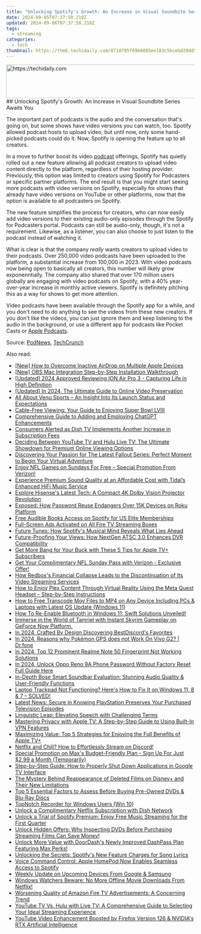 ```yaml
---
title: "Unlocking Spotify's Growth: An Increase in Visual Soundbite Series Awaits You"
date: 2024-09-05T07:37:50.210Z
updated: 2024-09-06T07:37:50.210Z
tags:
  - streaming
categories:
  - tech
thumbnail: https://thmb.techidaily.com/8710795f69b6885ee183c5bcebd20dd5644a88070a4884d479fae689522aa348.jpg
---
```


<!-- affiliate ads begin -->
<a href="https://malaysia-healthcare-travel-council.pxf.io/c/5597632/1557743/17382" target="_top" id="1557743">
  <img src="//a.impactradius-go.com/display-ad/17382-1557743" border="0" alt="https://techidaily.com" width="728" height="90"/>
</a>
<img height="0" width="0" src="https://malaysia-healthcare-travel-council.pxf.io/i/5597632/1557743/17382" style="position:absolute;visibility:hidden;" border="0" />
<!-- affiliate ads end -->
## Unlocking Spotify's Growth: An Increase in Visual Soundbite Series Awaits You

The important part of podcasts is the audio and the conversation that's going on, but some shows have video versions you can watch, too. Spotify allowed podcast hosts to upload video, but until now, only some hand-picked podcasts could do it. Now, Spotify is opening the feature up to all creators.

 In a move to further boost its video [podcast](https://review-topics.techidaily.com/how-to-changefake-your-vivo-y200e-5g-location-on-viber-drfone-by-drfone-virtual-android/) offerings, Spotify has quietly rolled out a new feature allowing all podcast creators to upload video content directly to the platform, regardless of their hosting provider. Previously, this option was limited to creators using Spotify for Podcasters or specific partner platforms. The end result is that you might start seeing more podcasts with video versions on Spotify, especially for shows that already have video versions on YouTube or other platforms, now that the option is available to all podcasters on Spotify.

 The new feature simplifies the process for creators, who can now easily add video versions to their existing audio-only episodes through the Spotify for Podcasters portal. Podcasts can still be audio-only, though, it's not a requirement. Likewise, as a listener, you can also choose to just listen to the podcast instead of watching it.

 What is clear is that the company _really_ wants creators to upload video to their podcasts. Over 250,000 video podcasts have been uploaded to the platform, a substantial increase from 100,000 in 2023\. With video podcasts now being open to basically all creators, this number will likely grow exponenntially. The company also shared that over 170 million users globally are engaging with video podcasts on Spotify, with a 40% year-over-year increase in monthly active viewers. Spotify is definitely pitching this as a way for shows to get more attention.

 Video podcasts have been available through the Spotify app for a while, and you don't need to do anything to see the videos from these new creators. If you don't like the videos, you can just ignore them and keep listening to the audio in the background, or use a different app for podcasts like Pocket Casts or [Apple Podcasts](https://video-capture.techidaily.com/new-2024-approved-navigating-the-world-of-zooms-camera-snapping-easily/).

 Source: [PodNews](https://podnews.net/update/spotify-video-all-podcasts), [TechCrunch](https://techcrunch.com/2024/06/20/spotify-surpasses-250000-video-podcast-shows/)

<ins class="adsbygoogle"
     style="display:block"
     data-ad-format="autorelaxed"
     data-ad-client="ca-pub-7571918770474297"
     data-ad-slot="1223367746"></ins>



<ins class="adsbygoogle"
     style="display:block"
     data-ad-client="ca-pub-7571918770474297"
     data-ad-slot="8358498916"
     data-ad-format="auto"
     data-full-width-responsive="true"></ins>

<span class="atpl-alsoreadstyle">Also read:</span>
<div><ul>
<li><a href="https://some-techniques.techidaily.com/new-how-to-overcome-inactive-airdrop-on-multiple-apple-devices/"><u>[New] How to Overcome Inactive AirDrop on Multiple Apple Devices</u></a></li>
<li><a href="https://screen-sharing-recording.techidaily.com/new-obs-mac-integration-step-by-step-installation-walkthrough/"><u>[New] OBS Mac Integration  Step-by-Step Installation Walkthrough</u></a></li>
<li><a href="https://fox-boxes.techidaily.com/updated-2024-approved-reviewing-ion-air-pro-3-capturing-life-in-high-definition/"><u>[Updated] 2024 Approved  Reviewing ION Air Pro 3 - Capturing Life in High Definition</u></a></li>
<li><a href="https://on-screen-recording.techidaily.com/updated-in-2024-the-ultimate-guide-to-online-video-preservation/"><u>[Updated] In 2024, The Ultimate Guide to Online Video Preservation</u></a></li>
<li><a href="https://media-tips.techidaily.com/all-about-venu-sports-an-insight-into-its-launch-status-and-expectations/"><u>All About Venu Sports – An Insight Into Its Launch Status and Expectations</u></a></li>
<li><a href="https://media-tips.techidaily.com/cable-free-viewing-your-guide-to-enjoying-super-bowl-lviii/"><u>Cable-Free Viewing: Your Guide to Enjoying Super Bowl LVIII</u></a></li>
<li><a href="https://tech-hub.techidaily.com/comprehensive-guide-to-adding-and-employing-chatgpt-enhancements/"><u>Comprehensive Guide to Adding and Employing ChatGPT Enhancements</u></a></li>
<li><a href="https://media-tips.techidaily.com/consumers-alerted-as-dish-tv-implements-another-increase-in-subscription-fees/"><u>Consumers Alerted as Dish TV Implements Another Increase in Subscription Fees</u></a></li>
<li><a href="https://media-tips.techidaily.com/deciding-between-youtube-tv-and-hulu-live-tv-the-ultimate-showdown-for-premium-online-viewing-options/"><u>Deciding Between YouTube TV and Hulu Live TV: The Ultimate Showdown for Premium Online Viewing Options</u></a></li>
<li><a href="https://media-tips.techidaily.com/discovering-your-passion-for-the-latest-fallout-series-perfect-moment-to-begin-your-virtual-adventure/"><u>Discovering Your Passion for The Latest Fallout Series: Perfect Moment to Begin Your Virtual Adventure</u></a></li>
<li><a href="https://media-tips.techidaily.com/enjoy-nfl-games-on-sundays-for-free-special-promotion-from-verizon/"><u>Enjoy NFL Games on Sundays For Free – Special Promotion From Verizon!</u></a></li>
<li><a href="https://media-tips.techidaily.com/experience-premium-sound-quality-at-an-affordable-cost-with-tidals-enhanced-hifi-music-service/"><u>Experience Premium Sound Quality at an Affordable Cost with Tidal’s Enhanced HiFi Music Service</u></a></li>
<li><a href="https://media-tips.techidaily.com/explore-hisenses-latest-tech-a-compact-4k-dolby-vision-projector-revolution/"><u>Explore Hisense's Latest Tech: A Compact 4K Dolby Vision Projector Revolution</u></a></li>
<li><a href="https://media-tips.techidaily.com/exposed-how-password-reuse-endangers-over-15k-devices-on-roku-platform/"><u>Exposed: How Password Reuse Endangers Over 15K Devices on Roku Platform</u></a></li>
<li><a href="https://media-tips.techidaily.com/free-audible-books-access-on-spotify-for-us-elite-memberships/"><u>Free Audible Books Access on Spotify for US Elite Memberships</u></a></li>
<li><a href="https://media-tips.techidaily.com/full-screen-ads-activated-on-all-fire-tv-streaming-boxes/"><u>Full-Screen Ads Activated on All Fire TV Streaming Boxes</u></a></li>
<li><a href="https://media-tips.techidaily.com/future-tunes-how-spotifys-musical-mind-reveals-what-lies-ahead/"><u>Future Tunes: How Spotify's Musical Mind Reveals What Lies Ahead</u></a></li>
<li><a href="https://media-tips.techidaily.com/future-proofing-your-views-how-nextgen-atsc-30-enhances-dvr-compatibility/"><u>Future-Proofing Your Views: How NextGen ATSC 3.0 Enhances DVR Compatibility</u></a></li>
<li><a href="https://media-tips.techidaily.com/get-more-bang-for-your-buck-with-these-5-tips-for-apple-tvplus-subscribers/"><u>Get More Bang for Your Buck with These 5 Tips for Apple TV+ Subscribers</u></a></li>
<li><a href="https://media-tips.techidaily.com/get-your-complimentary-nfl-sunday-pass-with-verizon-exclusive-offer/"><u>Get Your Complimentary NFL Sunday Pass with Verizon - Exclusive Offer!</u></a></li>
<li><a href="https://media-tips.techidaily.com/how-redboxs-financial-collapse-leads-to-the-discontinuation-of-its-video-streaming-services/"><u>How Redbox's Financial Collapse Leads to the Discontinuation of Its Video Streaming Services</u></a></li>
<li><a href="https://media-tips.techidaily.com/how-to-enjoy-plex-content-through-virtual-reality-using-the-meta-quest-headset-step-by-step-instructions/"><u>How to Enjoy Plex Content Through Virtual Reality Using the Meta Quest Headset – Step-by-Step Instructions</u></a></li>
<li><a href="https://vp-tips.techidaily.com/how-to-free-transcode-mov-files-to-mp4-on-any-device-including-pcs-and-laptops-with-latest-os-update-windows-11/"><u>How to Free Transcode Mov Files to MP4 on Any Device Including PCs & Laptops with Latest OS Update (Windows 11)</u></a></li>
<li><a href="https://win-howtos.techidaily.com/1723210248970-how-to-re-enable-bluetooth-in-windows-11-swift-solutions-unveiled/"><u>How To Re-Enable Bluetooth in Windows 11: Swift Solutions Unveiled!</u></a></li>
<li><a href="https://media-tips.techidaily.com/immerse-in-the-world-of-tamriel-with-instant-skyrim-gameplay-on-geforce-now-platform/"><u>Immerse in the World of Tamriel with Instant Skyrim Gameplay on GeForce Now Platform.</u></a></li>
<li><a href="https://discord-videos.techidaily.com/in-2024-crafted-by-design-discovering-bestdiscords-favorites/"><u>In 2024, Crafted By Design  Discovering BestDiscord's Favorites</u></a></li>
<li><a href="https://change-location.techidaily.com/in-2024-reasons-why-pokemon-gps-does-not-work-on-vivo-g2-drfone-by-drfone-virtual-android/"><u>In 2024, Reasons why Pokémon GPS does not Work On Vivo G2? | Dr.fone</u></a></li>
<li><a href="https://easy-unlock-android.techidaily.com/in-2024-top-12-prominent-realme-note-50-fingerprint-not-working-solutions-by-drfone-android/"><u>In 2024, Top 12 Prominent Realme Note 50 Fingerprint Not Working Solutions</u></a></li>
<li><a href="https://easy-unlock-android.techidaily.com/in-2024-unlock-oppo-reno-9a-phone-password-without-factory-reset-full-guide-here-by-drfone-android/"><u>In 2024, Unlock Oppo Reno 9A Phone Password Without Factory Reset Full Guide Here</u></a></li>
<li><a href="https://media-tips.techidaily.com/in-depth-bose-smart-soundbar-evaluation-stunning-audio-quality-and-user-friendly-functions/"><u>In-Depth Bose Smart Soundbar Evaluation: Stunning Audio Quality & User-Friendly Functions</u></a></li>
<li><a href="https://win-howtos.techidaily.com/laptop-trackpad-not-functioning-heres-how-to-fix-it-on-windows-11-8-and-7-solved/"><u>Laptop Trackpad Not Functioning? Here's How to Fix It on Windows 11, 8 & 7 – SOLVED!</u></a></li>
<li><a href="https://media-tips.techidaily.com/latest-news-secure-in-knowing-playstation-preserves-your-purchased-television-episodes/"><u>Latest News: Secure in Knowing PlayStation Preserves Your Purchased Television Episodes</u></a></li>
<li><a href="https://mondly-stories.techidaily.com/linguistic-leap-elevating-speech-with-challenging-terms/"><u>Linguistic Leap: Elevating Speech with Challenging Terms</u></a></li>
<li><a href="https://media-tips.techidaily.com/mastering-privacy-with-apple-tv-a-step-by-step-guide-to-using-built-in-vpn-features/"><u>Mastering Privacy with Apple TV: A Step-by-Step Guide to Using Built-In VPN Features</u></a></li>
<li><a href="https://media-tips.techidaily.com/maximizing-value-top-5-strategies-for-enjoying-the-full-benefits-of-apple-tvplus/"><u>Maximizing Value: Top 5 Strategies for Enjoying the Full Benefits of Apple TV+</u></a></li>
<li><a href="https://media-tips.techidaily.com/netflix-and-chill-how-to-effortlessly-stream-on-discord/"><u>Netflix and Chill? How to Effortlessly Stream on Discord!</u></a></li>
<li><a href="https://media-tips.techidaily.com/special-promotion-on-maxs-budget-friendly-plan-sign-up-for-just-299-a-month-temporarily/"><u>Special Promotion on Max's Budget-Friendly Plan - Sign Up For Just $2.99 a Month (Temporarily)</u></a></li>
<li><a href="https://media-tips.techidaily.com/step-by-step-guide-how-to-properly-shut-down-applications-in-google-tv-interface/"><u>Step-by-Step Guide: How to Properly Shut Down Applications in Google TV Interface</u></a></li>
<li><a href="https://media-tips.techidaily.com/the-mystery-behind-reappearance-of-deleted-films-on-disneyplus-and-their-new-limitations/"><u>The Mystery Behind Reappearance of Deleted Films on Disney+ and Their New Limitations</u></a></li>
<li><a href="https://media-tips.techidaily.com/top-5-essential-factors-to-assess-before-buying-pre-owned-dvds-and-blu-ray-discs/"><u>Top 5 Essential Factors to Assess Before Buying Pre-Owned DVDs & Blu-Ray Discs</u></a></li>
<li><a href="https://screen-activity-recording.techidaily.com/topnotch-recorder-for-windows-users-win-10/"><u>TopNotch Recorder for Windows Users (Win 10)</u></a></li>
<li><a href="https://media-tips.techidaily.com/unlock-a-complimentary-netflix-subscription-with-dish-network/"><u>Unlock a Complimentary Netflix Subscription with Dish Network</u></a></li>
<li><a href="https://media-tips.techidaily.com/unlock-a-trial-of-spotify-premium-enjoy-free-music-streaming-for-the-first-quarter/"><u>Unlock a Trial of Spotify Premium: Enjoy Free Music Streaming for the First Quarter</u></a></li>
<li><a href="https://media-tips.techidaily.com/unlock-hidden-offers-why-inspecting-dvds-before-purchasing-streaming-films-can-save-money/"><u>Unlock Hidden Offers: Why Inspecting DVDs Before Purchasing Streaming Films Can Save Money!</u></a></li>
<li><a href="https://media-tips.techidaily.com/unlock-more-value-with-doordashs-newly-improved-dashpass-plan-featuring-max-perks/"><u>Unlock More Value with DoorDash's Newly Improved DashPass Plan Featuring Max Perks!</u></a></li>
<li><a href="https://media-tips.techidaily.com/unlocking-the-secrets-spotifys-new-feature-charges-for-song-lyrics/"><u>Unlocking the Secrets: Spotify's New Feature Charges for Song Lyrics</u></a></li>
<li><a href="https://media-tips.techidaily.com/voice-command-control-apple-homepod-now-enables-seamless-access-to-spotify/"><u>Voice Command Control: Apple HomePod Now Enables Seamless Access to Spotify</u></a></li>
<li><a href="https://media-tips.techidaily.com/weekly-update-on-upcoming-devices-from-google-and-samsung/"><u>Weekly Update on Upcoming Devices From Google & Samsung</u></a></li>
<li><a href="https://media-tips.techidaily.com/windows-watchers-beware-no-more-offline-movie-downloads-from-netflix/"><u>Windows Watchers Beware: No More Offline Movie Downloads From Netflix!</u></a></li>
<li><a href="https://media-tips.techidaily.com/worsening-quality-of-amazon-fire-tv-advertisements-a-concerning-trend/"><u>Worsening Quality of Amazon Fire TV Advertisements: A Concerning Trend</u></a></li>
<li><a href="https://media-tips.techidaily.com/youtube-tv-vs-hulu-with-live-tv-a-comprehensive-guide-to-selecting-your-ideal-streaming-experience/"><u>YouTube TV Vs. Hulu with Live TV: A Comprehensive Guide to Selecting Your Ideal Streaming Experience</u></a></li>
<li><a href="https://media-tips.techidaily.com/youtube-video-enhancement-boosted-by-firefox-version-126-and-nvidias-rtx-artificial-intelligence/"><u>YouTube Video Enhancement Boosted by Firefox Version 126 & NVIDIA's RTX Artificial Intelligence</u></a></li>
</ul></div>
